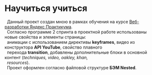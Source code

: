 # Научиться учиться
&nbsp; Данный проект создан мною в рамках обучения на курсе [Веб-разработки Яндекс Практикума](https://practicum.yandex.ru/web/). \
&nbsp; Согласно программе 2 спринта в проектной работе   использованы новые свойства и элементы страницы:\
&nbsp; анимации с использованием директивы **keyframes**, видео из конструктора **API YouTube**, свойство плавного \
&nbsp; перехода **transition**, добавлены дополнительные блоки в основной контент (*techniques, video, oakley, khan,\
&nbsp; resources*).\
&nbsp; Проект оформлен согласно файловой структуре **БЭМ Nested**.




